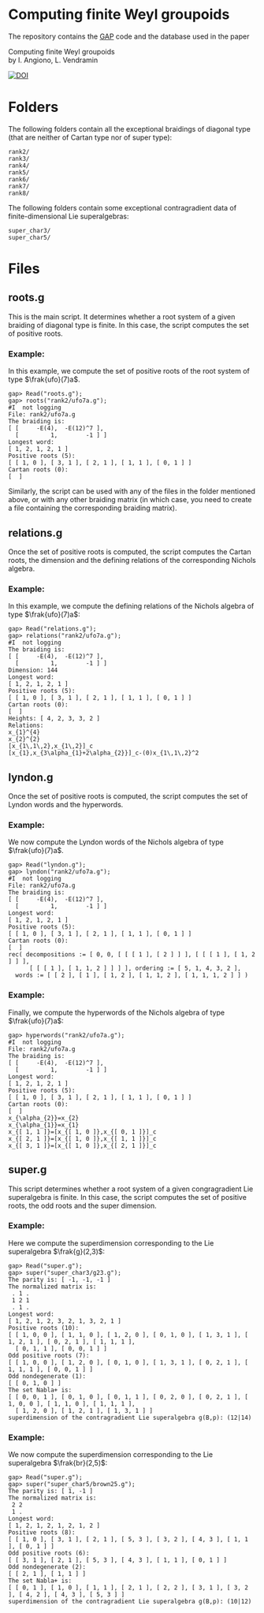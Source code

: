# Computing finite Weyl groupoids

The repository contains the [GAP](https://www.gap-system.org) code and the database used in the paper

Computing finite Weyl groupoids  
by I. Angiono, L. Vendramin  

[![DOI](https://zenodo.org/badge/827310499.svg)](https://doi.org/10.5281/zenodo.15554003)

Folders
=======
The following folders contain all the exceptional braidings of diagonal type (that are neither of Cartan type nor of super type):

```
rank2/
rank3/ 
rank4/
rank5/
rank6/
rank7/
rank8/
```

The following folders contain some exceptional 
contragradient data of finite-dimensional Lie superalgebras:

```
super_char3/
super_char5/
```

Files
=====

roots.g 
-------
This is the main script. It determines whether a root system of a given
braiding of diagonal type is finite. In this case, the script computes the set
of positive roots. 

### Example:
In this example, we compute the set of positive roots
of the root system of type $\frak{ufo}(7)a$. 

```
gap> Read("roots.g");
gap> roots("rank2/ufo7a.g");
#I  not logging
File: rank2/ufo7a.g
The braiding is:
[ [     -E(4),  -E(12)^7 ],
  [         1,        -1 ] ]
Longest word:
[ 1, 2, 1, 2, 1 ]
Positive roots (5):
[ [ 1, 0 ], [ 3, 1 ], [ 2, 1 ], [ 1, 1 ], [ 0, 1 ] ]
Cartan roots (0):
[  ]
```
Similarly, the script can be used with any of the files in the folder mentioned
above, or with any other braiding matrix (in which case, you need to create a
file containing the corresponding braiding matrix).

relations.g 
-----------
Once the set of positive roots is computed, the script computes the Cartan
roots, the dimension and the defining relations of the corresponding Nichols
algebra.

### Example:
In this example, we compute the defining relations of the Nichols algebra of type $\frak{ufo}(7)a$:
```
gap> Read("relations.g");
gap> relations("rank2/ufo7a.g");
#I  not logging
The braiding is:
[ [     -E(4),  -E(12)^7 ],
  [         1,        -1 ] ]
Dimension: 144
Longest word:
[ 1, 2, 1, 2, 1 ]
Positive roots (5):
[ [ 1, 0 ], [ 3, 1 ], [ 2, 1 ], [ 1, 1 ], [ 0, 1 ] ]
Cartan roots (0):
[  ]
Heights: [ 4, 2, 3, 3, 2 ]
Relations:
x_{1}^{4}
x_{2}^{2}
[x_{1\,1\,2},x_{1\,2}]_c
[x_{1},x_{3\alpha_{1}+2\alpha_{2}}]_c-(0)x_{1\,1\,2}^2
```
lyndon.g
-------
Once the set of positive roots is computed, the script computes
the set of Lyndon words and the hyperwords. 

### Example: 
We now compute the Lyndon words of the Nichols algebra of type $\frak{ufo}(7)a$.
```
gap> Read("lyndon.g");
gap> lyndon("rank2/ufo7a.g");
#I  not logging
File: rank2/ufo7a.g
The braiding is:
[ [     -E(4),  -E(12)^7 ],
  [         1,        -1 ] ]
Longest word:
[ 1, 2, 1, 2, 1 ]
Positive roots (5):
[ [ 1, 0 ], [ 3, 1 ], [ 2, 1 ], [ 1, 1 ], [ 0, 1 ] ]
Cartan roots (0):
[  ]
rec( decompositions := [ 0, 0, [ [ [ 1 ], [ 2 ] ] ], [ [ [ 1 ], [ 1, 2 ] ] ],
      [ [ [ 1 ], [ 1, 1, 2 ] ] ] ], ordering := [ 5, 1, 4, 3, 2 ],
  words := [ [ 2 ], [ 1 ], [ 1, 2 ], [ 1, 1, 2 ], [ 1, 1, 1, 2 ] ] )
```
### Example: 
Finally, we compute the hyperwords of the Nichols algebra of type $\frak{ufo}(7)a$:
```
gap> hyperwords("rank2/ufo7a.g");
#I  not logging
File: rank2/ufo7a.g
The braiding is:
[ [     -E(4),  -E(12)^7 ],
  [         1,        -1 ] ]
Longest word:
[ 1, 2, 1, 2, 1 ]
Positive roots (5):
[ [ 1, 0 ], [ 3, 1 ], [ 2, 1 ], [ 1, 1 ], [ 0, 1 ] ]
Cartan roots (0):
[  ]
x_{\alpha_{2}}=x_{2}
x_{\alpha_{1}}=x_{1}
x_{[ 1, 1 ]}=[x_{[ 1, 0 ]},x_{[ 0, 1 ]}]_c
x_{[ 2, 1 ]}=[x_{[ 1, 0 ]},x_{[ 1, 1 ]}]_c
x_{[ 3, 1 ]}=[x_{[ 1, 0 ]},x_{[ 2, 1 ]}]_c
```
super.g
-------
This script determines whether a root system of a given congragradient Lie
superalgebra is finite. In this case, the script computes the set of positive
roots, the odd roots and the super dimension. 

### Example: 
Here we compute the superdimension corresponding to the Lie superalgebra $\frak{g}(2,3)$:
```
gap> Read("super.g");
gap> super("super_char3/g23.g");
The parity is: [ -1, -1, -1 ]
The normalized matrix is:
 . 1 .
 1 2 1
 . 1 .
Longest word:
[ 1, 2, 1, 2, 3, 2, 1, 3, 2, 1 ]
Positive roots (10):
[ [ 1, 0, 0 ], [ 1, 1, 0 ], [ 1, 2, 0 ], [ 0, 1, 0 ], [ 1, 3, 1 ], [ 1, 2, 1 ], [ 0, 2, 1 ], [ 1, 1, 1 ],
  [ 0, 1, 1 ], [ 0, 0, 1 ] ]
Odd positive roots (7):
[ [ 1, 0, 0 ], [ 1, 2, 0 ], [ 0, 1, 0 ], [ 1, 3, 1 ], [ 0, 2, 1 ], [ 1, 1, 1 ], [ 0, 0, 1 ] ]
Odd nondegenerate (1):
[ [ 0, 1, 0 ] ]
The set Nabla+ is:
[ [ 0, 0, 1 ], [ 0, 1, 0 ], [ 0, 1, 1 ], [ 0, 2, 0 ], [ 0, 2, 1 ], [ 1, 0, 0 ], [ 1, 1, 0 ], [ 1, 1, 1 ],
  [ 1, 2, 0 ], [ 1, 2, 1 ], [ 1, 3, 1 ] ]
superdimension of the contragradient Lie superalgebra g(B,p): (12|14)
```
### Example:
We now compute the superdimension corresponding to the Lie superalgebra $\frak{br}(2,5)$: 
```
gap> Read("super.g");
gap> super("super_char5/brown25.g");
The parity is: [ 1, -1 ]
The normalized matrix is:
 2 2
 1 .
Longest word:
[ 1, 2, 1, 2, 1, 2, 1, 2 ]
Positive roots (8):
[ [ 1, 0 ], [ 3, 1 ], [ 2, 1 ], [ 5, 3 ], [ 3, 2 ], [ 4, 3 ], [ 1, 1 ], [ 0, 1 ] ]
Odd positive roots (6):
[ [ 3, 1 ], [ 2, 1 ], [ 5, 3 ], [ 4, 3 ], [ 1, 1 ], [ 0, 1 ] ]
Odd nondegenerate (2):
[ [ 2, 1 ], [ 1, 1 ] ]
The set Nabla+ is:
[ [ 0, 1 ], [ 1, 0 ], [ 1, 1 ], [ 2, 1 ], [ 2, 2 ], [ 3, 1 ], [ 3, 2 ], [ 4, 2 ], [ 4, 3 ], [ 5, 3 ] ]
superdimension of the contragradient Lie superalgebra g(B,p): (10|12)
```

